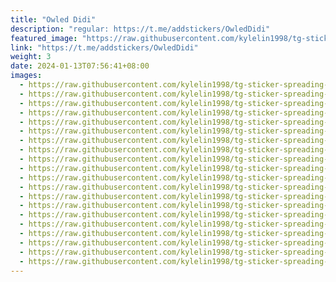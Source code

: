```yaml
---
title: "Owled Didi"
description: "regular: https://t.me/addstickers/OwledDidi"
featured_image: "https://raw.githubusercontent.com/kylelin1998/tg-sticker-spreading-worldwide-images/main/img/38d7a0ee-73a0-49bb-82a4-f8a566a30f1d.jpg"
link: "https://t.me/addstickers/OwledDidi"
weight: 3
date: 2024-01-13T07:56:41+08:00
images:
  - https://raw.githubusercontent.com/kylelin1998/tg-sticker-spreading-worldwide-images/main/img/38d7a0ee-73a0-49bb-82a4-f8a566a30f1d.jpg
  - https://raw.githubusercontent.com/kylelin1998/tg-sticker-spreading-worldwide-images/main/img/792511e4-4fae-4030-959c-a9acce329625.jpg
  - https://raw.githubusercontent.com/kylelin1998/tg-sticker-spreading-worldwide-images/main/img/ef45c067-8110-4976-a961-c6ca578e33c4.jpg
  - https://raw.githubusercontent.com/kylelin1998/tg-sticker-spreading-worldwide-images/main/img/32b406a2-38a8-467a-8a56-272817120225.jpg
  - https://raw.githubusercontent.com/kylelin1998/tg-sticker-spreading-worldwide-images/main/img/2c7db873-6f1d-4f72-b3a7-05153e4bf614.jpg
  - https://raw.githubusercontent.com/kylelin1998/tg-sticker-spreading-worldwide-images/main/img/4f83439a-b855-4ed0-9b10-720eeb237e78.jpg
  - https://raw.githubusercontent.com/kylelin1998/tg-sticker-spreading-worldwide-images/main/img/57ba61ee-f7cf-47b4-8eb7-187e92cf154d.jpg
  - https://raw.githubusercontent.com/kylelin1998/tg-sticker-spreading-worldwide-images/main/img/c862616c-cb4b-48dc-9783-6d5a3ccac37d.jpg
  - https://raw.githubusercontent.com/kylelin1998/tg-sticker-spreading-worldwide-images/main/img/0984c4f3-4b4d-408b-ab60-002f3765de2d.jpg
  - https://raw.githubusercontent.com/kylelin1998/tg-sticker-spreading-worldwide-images/main/img/18c7288d-fdc1-4a7e-806c-5ee9da3a38a1.jpg
  - https://raw.githubusercontent.com/kylelin1998/tg-sticker-spreading-worldwide-images/main/img/d099cbfd-8086-43ac-9c35-6b62acc4e0c8.jpg
  - https://raw.githubusercontent.com/kylelin1998/tg-sticker-spreading-worldwide-images/main/img/cbf8ee04-8e96-42c4-a4e2-00e64aad671c.jpg
  - https://raw.githubusercontent.com/kylelin1998/tg-sticker-spreading-worldwide-images/main/img/7c4d3f13-99a6-4d7f-aa2a-27bf43fe10d6.jpg
  - https://raw.githubusercontent.com/kylelin1998/tg-sticker-spreading-worldwide-images/main/img/1bb7b1d7-81dc-44bc-aece-9e3c7c486479.jpg
  - https://raw.githubusercontent.com/kylelin1998/tg-sticker-spreading-worldwide-images/main/img/3948a189-02f6-43c7-8fe7-5415d1b395ca.jpg
  - https://raw.githubusercontent.com/kylelin1998/tg-sticker-spreading-worldwide-images/main/img/43bea135-b397-4038-8348-0feba903e9f7.jpg
  - https://raw.githubusercontent.com/kylelin1998/tg-sticker-spreading-worldwide-images/main/img/8dcc02fa-cb65-47db-8525-c56ebcc9fd66.jpg
  - https://raw.githubusercontent.com/kylelin1998/tg-sticker-spreading-worldwide-images/main/img/db76880d-84f4-48b3-bed9-82ae3e9e6e3c.jpg
  - https://raw.githubusercontent.com/kylelin1998/tg-sticker-spreading-worldwide-images/main/img/81f43819-ecc8-4310-aea1-b0167a551e0e.jpg
  - https://raw.githubusercontent.com/kylelin1998/tg-sticker-spreading-worldwide-images/main/img/9c099615-c46a-4a36-8f33-0b4375c2c8e0.jpg
---
```

